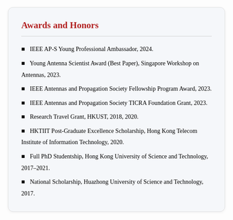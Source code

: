 <div class="yz-section" style="background-color: #f5f7fa; padding: 22px 30px; margin-bottom: 28px; border-radius: 12px; border: 1px solid #e0e0e0; box-shadow: 0 2px 6px rgba(0,0,0,0.05); font-family: Georgia, Cambria, 'Times New Roman', serif; color: #000000; line-height: 1.9; transition: all 0.25s ease-in-out;">
  <h2 style="color: #B22222; font-family: Georgia, Cambria, 'Times New Roman', serif; font-weight: bold; border-bottom: 1px solid #d0d0d0; padding-bottom: 4px; margin-top: 0;">
    Awards and Honors
  </h2>

  <p style="margin: 6px 0;"><span style="color: black; font-weight: bold; margin-right: 8px;">■</span> IEEE AP-S Young Professional Ambassador, 2024.</p>
  <p style="margin: 6px 0;"><span style="color: black; font-weight: bold; margin-right: 8px;">■</span> Young Antenna Scientist Award (Best Paper), Singapore Workshop on Antennas, 2023.</p>
  <p style="margin: 6px 0;"><span style="color: black; font-weight: bold; margin-right: 8px;">■</span> IEEE Antennas and Propagation Society Fellowship Program Award, 2023.</p>
  <p style="margin: 6px 0;"><span style="color: black; font-weight: bold; margin-right: 8px;">■</span> IEEE Antennas and Propagation Society TICRA Foundation Grant, 2023.</p>
  <p style="margin: 6px 0;"><span style="color: black; font-weight: bold; margin-right: 8px;">■</span> Research Travel Grant, HKUST, 2018, 2020.</p>
  <p style="margin: 6px 0;"><span style="color: black; font-weight: bold; margin-right: 8px;">■</span> HKTIIT Post-Graduate Excellence Scholarship, Hong Kong Telecom Institute of Information Technology, 2020.</p>
  <p style="margin: 6px 0;"><span style="color: black; font-weight: bold; margin-right: 8px;">■</span> Full PhD Studentship, Hong Kong University of Science and Technology, 2017–2021.</p>
  <p style="margin: 6px 0;"><span style="color: black; font-weight: bold; margin-right: 8px;">■</span> National Scholarship, Huazhong University of Science and Technology, 2017.</p>
</div>
